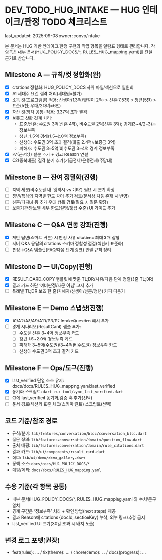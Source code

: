 # DEV_TODO_HUG_INTAKE — HUG 인테이크/판정 TODO 체크리스트

last_updated: 2025-09-08
owner: convo/intake

본 문서는 HUG 기반 인테이크/판정 구현의 작업 항목을 일람표 형태로 관리합니다. 각 항목은 내부 문서(HUG_POLICY_DOCS/*, RULES_HUG_mapping.yaml)를 단일 근거로 삼습니다.

## Milestone A — 규칙/컷 정합화(완)
- [x] citations 정합화: HUG_POLICY_DOCS 하위 파일/섹션으로 일원화
- [x] A1 세대주 요건 결격 처리(세대원=불가)
- [x] 소득 컷(프로그램별) 적용: 신생아(1.3억/맞벌이 2억) > 신혼(7.5천) > 청년(5천) > 표준(5천; 우대/2자녀=6천)
- [x] 자산 컷(임차 공통) 적용: 3.37억 초과 결격
- [x] 보증금 상한 경계 처리:
  - 표준/신혼: 수도권 3억(신혼 4억), 비수도권 2억(신혼 3억); 경계(3~4/2~3)는 정보부족
  - 청년: 1.5억 경계(1.5~2.0억 정보부족)
  - 신생아: 수도권 3억 초과 결격(대출 2.4억≈보증금 3억)
  - 피해자: 수도권 3~5억/비수도권 3~4억 경계 정보부족
- [x] P7(근저당) 질문 추가 + 경고 Reason 연결
- [x] C2(중복대출) 결격 분기 추가(기금전세/은행전세/주담대)

## Milestone B — 잔여 정밀화(진행)
- [ ] 지역 세분(비수도권 내 ‘광역시 vs 기타’) 필요 시 분기 확장
- [ ] 청년/특례의 지역별 한도 차이 추가 검토(문서상 차등 존재 시 반영)
- [ ] 신혼/다자녀 등 추가 우대 항목 검토(필요 시 질문 확장)
- [ ] 보증기관·담보별 세부 한도(설명/툴팁 수준) UI 가이드 추가

## Milestone C — Q&A 연동 강화(진행)
- [x] 제안 답변(스마트 버튼) 시 판정 사유 citations 최대 3개 삽입
- [ ] 서버 Q&A 응답의 citations 스키마 정합성 점검(섹션키 표준화)
- [ ] 판정→Q&A 템플릿(FAQ/다음 단계 링크) 연결 규칙 정리

## Milestone D — UI/Copy(진행)
- [x] RESULT_CARD_COPY 템플릿에 맞춘 TL;DR/사유/다음 단계 정렬(3줄 TL;DR)
- [x] 결과 카드 하단 ‘예비판정/자문 아님’ 고지 추가
- [ ] 특례별 TL;DR 보조 한 줄(피해자/신생아/신혼/청년) 카피 다듬기

## Milestone E — Demo 스냅샷(진행)
- [x] A1/A2/A8/A9/A10/P3/P7 IntakeQuestion 예시 추가
- [ ] 경계 시나리오(ResultCard) 샘플 추가: 
  - [ ] 수도권 신혼 3~4억 정보부족 카드
  - [ ] 청년 1.5~2.0억 정보부족 카드
  - [ ] 피해자 3~5억(수도권)/3~4억(비수도권) 정보부족 카드
  - [ ] 신생아 수도권 3억 초과 결격 카드

## Milestone F — Ops/도구(진행)
- [x] last_verified 단일 소스 유지: docs/docs/RULES_HUG_mapping.yaml:last_verified
- [x] 동기화 스크립트: `dart run tool/sync_last_verified.dart`
- [ ] CI에 last_verified 동기화/검증 훅 추가(선택)
- [ ] 문서 경로/섹션키 표준 체크(스키마 린트) 스크립트(선택)

## 코드 기준/참조 경로
- 규칙/분기: `lib/features/conversation/bloc/conversation_bloc.dart`
- 질문 정의: `lib/features/conversation/domain/question_flow.dart`
- 출처 매핑: `lib/features/conversation/domain/rule_citations.dart`
- 결과 카드: `lib/ui/components/result_card.dart`
- 데모: `lib/ui/demo/demo_gallery.dart`
- 정책 소스: `docs/docs/HUG_POLICY_DOCS/*`
- 매핑/메타: `docs/docs/RULES_HUG_mapping.yaml`

## 수용 기준(각 항목 공통)
- 내부 문서(HUG_POLICY_DOCS/*, RULES_HUG_mapping.yaml)와 수치/문구 일치
- 경계 구간은 ‘정보부족’ 처리 + 확인 방법(next steps) 제공
- 결과 Reason에 citations {docId, sectionKey} 부착, 외부 링크/추정 금지
- last_verified UI 표기(30일 초과 시 배지 노출)

## 변경 로그 포맷(권장)
- feat(rules): … / fix(theme): … / chore(demo): … / docs(progress): …

